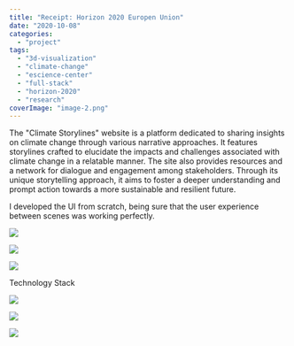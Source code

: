 ```yaml
---
title: "Receipt: Horizon 2020 Europen Union"
date: "2020-10-08"
categories: 
  - "project"
tags: 
  - "3d-visualization"
  - "climate-change"
  - "escience-center"
  - "full-stack"
  - "horizon-2020"
  - "research"
coverImage: "image-2.png"
---
```


The "Climate Storylines" website is a platform dedicated to sharing insights on climate change through various narrative approaches. It features storylines crafted to elucidate the impacts and challenges associated with climate change in a relatable manner. The site also provides resources and a network for dialogue and engagement among stakeholders. Through its unique storytelling approach, it aims to foster a deeper understanding and prompt action towards a more sustainable and resilient future.

I developed the UI from scratch, being sure that the user experience between scenes was working perfectly.

![](images/image-3-1024x674.png)

![](images/image-4-1024x585.png)

![](images/image-5-1024x724.png)

Technology Stack

![](images/image-6-1024x105.png)

![](images/image-7-1024x510.png)

![](images/image-8-1024x702.png)
